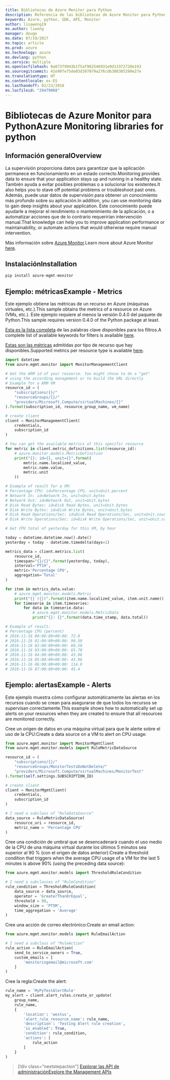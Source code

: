 ```yaml
---
title: Bibliotecas de Azure Monitor para Python
description: Referencia de las bibliotecas de Azure Monitor para Python
keywords: Azure, python, SDK, API, Monitor
author: lisawong19
ms.author: liwong
manager: douge
ms.date: 07/19/2017
ms.topic: article
ms.prod: azure
ms.technology: azure
ms.devlang: python
ms.service: multiple
ms.openlocfilehash: 6a073f9943b1f5af962546931e9d13372720e193
ms.sourcegitcommit: 41e90fe75de03d397079a276cdb388305290e27e
ms.translationtype: HT
ms.contentlocale: es-ES
ms.lasthandoff: 02/23/2018
ms.locfileid: "29479068"
---
```

# <a name="azure-monitoring-libraries-for-python"></a><span data-ttu-id="2234d-104">Bibliotecas de Azure Monitor para Python</span><span class="sxs-lookup"><span data-stu-id="2234d-104">Azure Monitoring libraries for python</span></span>

## <a name="overview"></a><span data-ttu-id="2234d-105">Información general</span><span class="sxs-lookup"><span data-stu-id="2234d-105">Overview</span></span> 
<span data-ttu-id="2234d-106">La supervisión proporciona datos para garantizar que la aplicación permanece en funcionamiento en un estado correcto.</span><span class="sxs-lookup"><span data-stu-id="2234d-106">Monitoring provides data to ensure that your application stays up and running in a healthy state.</span></span> <span data-ttu-id="2234d-107">También ayuda a evitar posibles problemas o a solucionar los existentes.</span><span class="sxs-lookup"><span data-stu-id="2234d-107">It also helps you to stave off potential problems or troubleshoot past ones.</span></span> <span data-ttu-id="2234d-108">Además, puede usar datos de supervisión para obtener un conocimiento más profundo sobre su aplicación.</span><span class="sxs-lookup"><span data-stu-id="2234d-108">In addition, you can use monitoring data to gain deep insights about your application.</span></span> <span data-ttu-id="2234d-109">Este conocimiento puede ayudarle a mejorar el rendimiento o mantenimiento de la aplicación, o a automatizar acciones que de lo contrario requerirían intervención manual.</span><span class="sxs-lookup"><span data-stu-id="2234d-109">That knowledge can help you to improve application performance or maintainability, or automate actions that would otherwise require manual intervention.</span></span>

<span data-ttu-id="2234d-110">Más información sobre [Azure Monitor](https://docs.microsoft.com/azure/monitoring-and-diagnostics/monitoring-overview-azure-monitor).</span><span class="sxs-lookup"><span data-stu-id="2234d-110">Learn more about Azure Monitor [here](https://docs.microsoft.com/azure/monitoring-and-diagnostics/monitoring-overview-azure-monitor).</span></span> 

## <a name="installation"></a><span data-ttu-id="2234d-111">Instalación</span><span class="sxs-lookup"><span data-stu-id="2234d-111">Installation</span></span>
```bash
pip install azure-mgmt-monitor
```

## <a name="example---metrics"></a><span data-ttu-id="2234d-112">Ejemplo: métricas</span><span class="sxs-lookup"><span data-stu-id="2234d-112">Example - Metrics</span></span>
<span data-ttu-id="2234d-113">Este ejemplo obtiene las métricas de un recurso en Azure (máquinas virtuales, etc.).</span><span class="sxs-lookup"><span data-stu-id="2234d-113">This sample obtains the metrics of a resource on Azure (VMs, etc.).</span></span> <span data-ttu-id="2234d-114">Este ejemplo requiere al menos la versión 0.4.0 del paquete de Python.</span><span class="sxs-lookup"><span data-stu-id="2234d-114">This sample requires version 0.4.0 of the Python package at least.</span></span>

<span data-ttu-id="2234d-115">[Esta es la lista completa](https://msdn.microsoft.com/library/azure/mt743622.aspx) de las palabras clave disponibles para los filtros.</span><span class="sxs-lookup"><span data-stu-id="2234d-115">A complete list of available keywords for filters is available [here](https://msdn.microsoft.com/library/azure/mt743622.aspx).</span></span>

<span data-ttu-id="2234d-116">[Estas son las métricas](https://docs.microsoft.com/azure/monitoring-and-diagnostics/monitoring-supported-metrics) admitidas por tipo de recurso que hay disponibles.</span><span class="sxs-lookup"><span data-stu-id="2234d-116">Supported metrics per resource type is available [here](https://docs.microsoft.com/azure/monitoring-and-diagnostics/monitoring-supported-metrics).</span></span>

```python
import datetime
from azure.mgmt.monitor import MonitorManagementClient

# Get the ARM id of your resource. You might chose to do a "get"
# using the according management or to build the URL directly
# Example for a ARM VM
resource_id = (
    "subscriptions/{}/"
    "resourceGroups/{}/"
    "providers/Microsoft.Compute/virtualMachines/{}"
).format(subscription_id, resource_group_name, vm_name)

# create client
client = MonitorManagementClient(
    credentials,
    subscription_id
)

# You can get the available metrics of this specific resource
for metric in client.metric_definitions.list(resource_id):
    # azure.monitor.models.MetricDefinition
    print("{}: id={}, unit={}".format(
        metric.name.localized_value,
        metric.name.value,
        metric.unit
    ))

# Example of result for a VM:
# Percentage CPU: id=Percentage CPU, unit=Unit.percent
# Network In: id=Network In, unit=Unit.bytes
# Network Out: id=Network Out, unit=Unit.bytes
# Disk Read Bytes: id=Disk Read Bytes, unit=Unit.bytes
# Disk Write Bytes: id=Disk Write Bytes, unit=Unit.bytes
# Disk Read Operations/Sec: id=Disk Read Operations/Sec, unit=Unit.count_per_second
# Disk Write Operations/Sec: id=Disk Write Operations/Sec, unit=Unit.count_per_second

# Get CPU total of yesterday for this VM, by hour

today = datetime.datetime.now().date()
yesterday = today - datetime.timedelta(days=1)

metrics_data = client.metrics.list(
    resource_id,
    timespan="{}/{}".format(yesterday, today),
    interval='PT1H',
    metric='Percentage CPU',
    aggregation='Total'
)

for item in metrics_data.value:
    # azure.mgmt.monitor.models.Metric
    print("{} ({})".format(item.name.localized_value, item.unit.name))
    for timeserie in item.timeseries:
        for data in timeserie.data:
            # azure.mgmt.monitor.models.MetricData
            print("{}: {}".format(data.time_stamp, data.total))

# Example of result:
# Percentage CPU (percent)
# 2016-11-16 00:00:00+00:00: 72.0
# 2016-11-16 01:00:00+00:00: 90.59
# 2016-11-16 02:00:00+00:00: 60.58
# 2016-11-16 03:00:00+00:00: 65.78
# 2016-11-16 04:00:00+00:00: 43.96
# 2016-11-16 05:00:00+00:00: 43.96
# 2016-11-16 06:00:00+00:00: 114.9
# 2016-11-16 07:00:00+00:00: 45.4
```

## <a name="example---alerts"></a><span data-ttu-id="2234d-117">Ejemplo: alertas</span><span class="sxs-lookup"><span data-stu-id="2234d-117">Example - Alerts</span></span>
<span data-ttu-id="2234d-118">Este ejemplo muestra cómo configurar automáticamente las alertas en los recursos cuando se crean para asegurarse de que todos los recursos se supervisan correctamente.</span><span class="sxs-lookup"><span data-stu-id="2234d-118">This example shows how to automatically set up alerts on your resources when they are created to ensure that all resources are monitored correctly.</span></span>

<span data-ttu-id="2234d-119">Cree un origen de datos en una máquina virtual para que le alerte sobre el uso de la CPU:</span><span class="sxs-lookup"><span data-stu-id="2234d-119">Create a data source on a VM to alert on CPU usage:</span></span>
```python
from azure.mgmt.monitor import MonitorMgmtClient
from azure.mgmt.monitor.models import RuleMetricDataSource

resource_id = (
    "subscriptions/{}/"
    "resourceGroups/MonitorTestsDoNotDelete/"
    "providers/Microsoft.Compute/virtualMachines/MonitorTest"
).format(self.settings.SUBSCRIPTION_ID)

# create client
client = MonitorMgmtClient(
    credentials,
    subscription_id
)

# I need a subclass of "RuleDataSource"
data_source = RuleMetricDataSource(
    resource_uri = resource_id,
    metric_name = 'Percentage CPU'
)
```
<span data-ttu-id="2234d-120">Cree una condición de umbral que se desencadenará cuando el uso medio de la CPU de una máquina virtual durante los últimos 5 minutos sea superior al 90 % (con el origen de datos anterior):</span><span class="sxs-lookup"><span data-stu-id="2234d-120">Create a threshold condition that triggers when the average CPU usage of a VM for the last 5 minutes is above 90% (using the preceding data source):</span></span>
```python
from azure.mgmt.monitor.models import ThresholdRuleCondition

# I need a subclasses of "RuleCondition"
rule_condition = ThresholdRuleCondition(
    data_source = data_source,
    operator = 'GreaterThanOrEqual',
    threshold = 90,
    window_size = 'PT5M',
    time_aggregation = 'Average'
)
```

<span data-ttu-id="2234d-121">Cree una acción de correo electrónico:</span><span class="sxs-lookup"><span data-stu-id="2234d-121">Create an email action:</span></span>
```python
from azure.mgmt.monitor.models import RuleEmailAction

# I need a subclass of "RuleAction"
rule_action = RuleEmailAction(
    send_to_service_owners = True,
    custom_emails = [
        'monitoringemail@microsoft.com'
    ]
)
```

<span data-ttu-id="2234d-122">Cree la regla:</span><span class="sxs-lookup"><span data-stu-id="2234d-122">Create the alert:</span></span>
```python
rule_name = 'MyPyTestAlertRule'
my_alert = client.alert_rules.create_or_update(
    group_name,
    rule_name,
    {
        'location': 'westus',
        'alert_rule_resource_name': rule_name,
        'description': 'Testing Alert rule creation',
        'is_enabled': True,
        'condition': rule_condition,
        'actions': [
            rule_action
        ]
    }
)
```
> [!div class="nextstepaction"]
> [<span data-ttu-id="2234d-123">Explorar las API de administración</span><span class="sxs-lookup"><span data-stu-id="2234d-123">Explore the Management APIs</span></span>](/python/api/overview/azure/monitoring/management)

